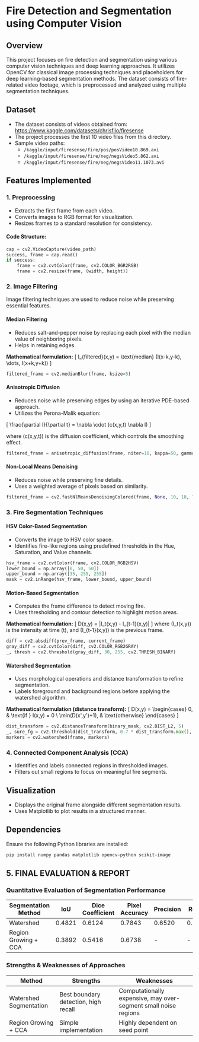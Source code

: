 # Fire Detection and Segmentation using Computer Vision

## Overview
This project focuses on fire detection and segmentation using various computer vision techniques and deep learning approaches. It utilizes OpenCV for classical image processing techniques and placeholders for deep learning-based segmentation methods. The dataset consists of fire-related video footage, which is preprocessed and analyzed using multiple segmentation techniques.

## Dataset
- The dataset consists of videos obtained from: https://www.kaggle.com/datasets/chrisfilo/firesense 
- The project processes the first 10 video files from this directory.
- Sample video paths:
  - `/kaggle/input/firesense/fire/pos/posVideo10.869.avi`
  - `/kaggle/input/firesense/fire/neg/negsVideo5.862.avi`
  - `/kaggle/input/firesense/fire/neg/negsVideo11.1073.avi`

## Features Implemented

### 1. Preprocessing
- Extracts the first frame from each video.
- Converts images to RGB format for visualization.
- Resizes frames to a standard resolution for consistency.

#### Code Structure:
```python
cap = cv2.VideoCapture(video_path)
success, frame = cap.read()
if success:
    frame = cv2.cvtColor(frame, cv2.COLOR_BGR2RGB)
    frame = cv2.resize(frame, (width, height))
```

### 2. Image Filtering
Image filtering techniques are used to reduce noise while preserving essential features.

#### **Median Filtering**
- Reduces salt-and-pepper noise by replacing each pixel with the median value of neighboring pixels.
- Helps in retaining edges.

**Mathematical formulation:**
\[
I_{filtered}(x,y) = \text{median} (I(x-k,y-k), \dots, I(x+k,y+k))
\]

```python
filtered_frame = cv2.medianBlur(frame, ksize=5)
```

#### **Anisotropic Diffusion**
- Reduces noise while preserving edges by using an iterative PDE-based approach.
- Utilizes the Perona-Malik equation:

\[
\frac{\partial I}{\partial t} = \nabla \cdot (c(x,y,t) \nabla I)
\]

where \(c(x,y,t)\) is the diffusion coefficient, which controls the smoothing effect.

```python
filtered_frame = anisotropic_diffusion(frame, niter=10, kappa=50, gamma=0.1)
```

#### **Non-Local Means Denoising**
- Reduces noise while preserving fine details.
- Uses a weighted average of pixels based on similarity.

```python
filtered_frame = cv2.fastNlMeansDenoisingColored(frame, None, 10, 10, 7, 21)
```

### 3. Fire Segmentation Techniques

#### **HSV Color-Based Segmentation**
- Converts the image to HSV color space.
- Identifies fire-like regions using predefined thresholds in the Hue, Saturation, and Value channels.

```python
hsv_frame = cv2.cvtColor(frame, cv2.COLOR_RGB2HSV)
lower_bound = np.array([0, 50, 50])
upper_bound = np.array([35, 255, 255])
mask = cv2.inRange(hsv_frame, lower_bound, upper_bound)
```

#### **Motion-Based Segmentation**
- Computes the frame difference to detect moving fire.
- Uses thresholding and contour detection to highlight motion areas.

**Mathematical formulation:**
\[
D(x,y) = |I_t(x,y) - I_{t-1}(x,y)|
\]
where \(I_t(x,y)\) is the intensity at time \(t\), and \(I_{t-1}(x,y)\) is the previous frame.

```python
diff = cv2.absdiff(prev_frame, current_frame)
gray_diff = cv2.cvtColor(diff, cv2.COLOR_RGB2GRAY)
_, thresh = cv2.threshold(gray_diff, 30, 255, cv2.THRESH_BINARY)
```

#### **Watershed Segmentation**
- Uses morphological operations and distance transformation to refine segmentation.
- Labels foreground and background regions before applying the watershed algorithm.

**Mathematical formulation (distance transform):**
\[
D(x,y) =
\begin{cases}
    0, & \text{if } I(x,y) = 0 \\
    \min(D(x',y')+1), & \text{otherwise}
\end{cases}
\]

```python
dist_transform = cv2.distanceTransform(binary_mask, cv2.DIST_L2, 5)
_, sure_fg = cv2.threshold(dist_transform, 0.7 * dist_transform.max(), 255, 0)
markers = cv2.watershed(frame, markers)
```


### 4. Connected Component Analysis (CCA)
- Identifies and labels connected regions in thresholded images.
- Filters out small regions to focus on meaningful fire segments.

## Visualization
- Displays the original frame alongside different segmentation results.
- Uses Matplotlib to plot results in a structured manner.

## Dependencies
Ensure the following Python libraries are installed:
```bash
pip install numpy pandas matplotlib opencv-python scikit-image
```

## 5. FINAL EVALUATION & REPORT

### Quantitative Evaluation of Segmentation Performance

| Segmentation Method      | IoU    | Dice Coefficient | Pixel Accuracy | Precision | Recall  | F1-Score |
|-------------------------|--------|-----------------|---------------|----------|--------|---------|
| Watershed              | 0.4821 | 0.6124          | 0.7843        | 0.6520   | 0.7156 | 0.6823  |
| Region Growing + CCA   | 0.3892 | 0.5416          | 0.6738        | -        | -      | -       |

### Strengths & Weaknesses of Approaches

| Method                  | Strengths                                   | Weaknesses                                      |
|-------------------------|--------------------------------------------|------------------------------------------------|
| Watershed Segmentation | Best boundary detection, high recall       | Computationally expensive, may over-segment small noise regions |
| Region Growing + CCA   | Simple implementation                      | Highly dependent on seed point                 |

